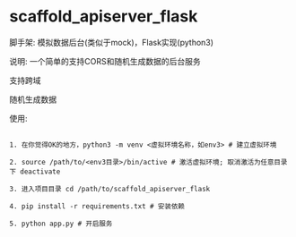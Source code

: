 # scaffold_apiserver_flask
脚手架: 模拟数据后台(类似于mock)，Flask实现(python3)



说明: 一个简单的支持CORS和随机生成数据的后台服务

支持跨域

随机生成数据

使用:

```` python3

1. 在你觉得OK的地方，python3 -m venv <虚拟环境名称，如env3> # 建立虚拟环境

2. source /path/to/<env3目录>/bin/active # 激活虚拟环境; 取消激活为任意目录下 deactivate

3. 进入项目目录 cd /path/to/scaffold_apiserver_flask

4. pip install -r requirements.txt # 安装依赖

5. python app.py # 开启服务

````
